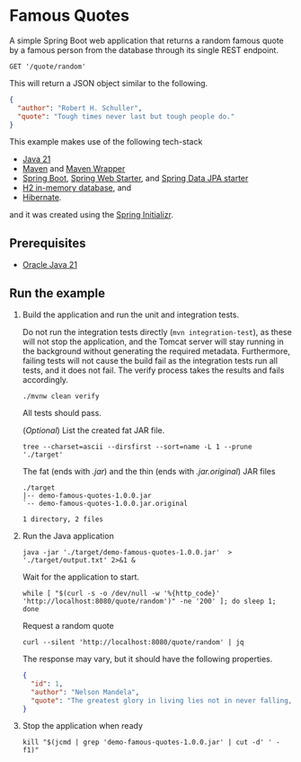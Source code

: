 [//]: # (Automatically generated by Sociable Weaver)
# Famous Quotes

A simple Spring Boot web application that returns a random famous quote by a
famous person from the database through its single REST endpoint.

```
GET '/quote/random'
```

This will return a JSON object similar to the following.

```json
{
  "author": "Robert H. Schuller",
  "quote": "Tough times never last but tough people do."
}
```

This example makes use of the following tech-stack

- [Java 21](https://www.oracle.com/java/technologies/downloads/#java21)
- [Maven](https://maven.apache.org/) and
  [Maven Wrapper](https://maven.apache.org/wrapper/)
- [Spring Boot](https://spring.io/projects/spring-boot),
  [Spring Web Starter](https://docs.spring.io/spring-boot/reference/web/index.html),
  and
  [Spring Data JPA starter](https://docs.spring.io/spring-boot/how-to/data-access.html)
- [H2 in-memory database](https://www.h2database.com/html/main.html), and
- [Hibernate](https://hibernate.org/).

and it was created using the
[Spring Initializr](https://start.spring.io/#!type=maven-project&language=java&platformVersion=3.3.2&packaging=jar&jvmVersion=21&groupId=demo&artifactId=demo-famous-quotes&name=Famous%20Quotes%20Demo&description=A%20simple%20Spring%20Boot%20web%20application%20that%20exposes%20one%20end-point%20which%20returns%20a%20random%20famous%20quote%20from%20a%20famous%20person.&packageName=demo&dependencies=web,h2,data-jpa).

## Prerequisites

- [Oracle Java 21](https://www.oracle.com/java/technologies/downloads/#java21)

## Run the example

1. Build the application and run the unit and integration tests.

   Do not run the integration tests directly (`mvn integration-test`), as these
   will not stop the application, and the Tomcat server will stay running in the
   background without generating the required metadata. Furthermore, failing
   tests will not cause the build fail as the integration tests run all tests,
   and it does not fail. The verify process takes the results and fails
   accordingly.

   ```shell
   ./mvnw clean verify
   ```

   All tests should pass.

   (_Optional_) List the created fat JAR file.

   ```shell
   tree --charset=ascii --dirsfirst --sort=name -L 1 --prune './target'
   ```

   The fat (ends with _.jar_) and the thin (ends with _.jar.original_) JAR files

   ```
   ./target
   |-- demo-famous-quotes-1.0.0.jar
   `-- demo-famous-quotes-1.0.0.jar.original

   1 directory, 2 files
   ```

2. Run the Java application

   ```shell
   java -jar './target/demo-famous-quotes-1.0.0.jar'  > './target/output.txt' 2>&1 &
   ```

   Wait for the application to start.

   ```shell
   while [ "$(curl -s -o /dev/null -w '%{http_code}' 'http://localhost:8080/quote/random')" -ne '200' ]; do sleep 1; done
   ```

   Request a random quote

   ```shell
   curl --silent 'http://localhost:8080/quote/random' | jq
   ```

   The response may vary, but it should have the following properties.

   ```json
   {
     "id": 1,
     "author": "Nelson Mandela",
     "quote": "The greatest glory in living lies not in never falling, but in rising every time we fall."
   }
   ```

3. Stop the application when ready

   ```shell
   kill "$(jcmd | grep 'demo-famous-quotes-1.0.0.jar' | cut -d' ' -f1)"
   ```
